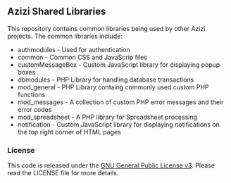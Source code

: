 ## Azizi Shared Libraries

This repository contains common libraries being used by other Azizi projects. The common libraries include:

 * authmodules - Used for authentication
 * common - Common CSS and JavaScrip files
 * customMessageBox - Custom JavaScript library for displaying popup boxes
 * dbmodules - PHP Library for handling database transactions
 * mod_general - PHP Library containg commonly used custom PHP functions
 * mod_messages - A collection of custom PHP error messages and their error codes
 * mod_spreadsheet - A PHP library for Spreadsheet processing
 * notification - Custom JavaScript library for displaying notifications on the top right corner of HTML pages

### License

This code is released under the [GNU General Public License v3](http://www.gnu.org/licenses/agpl-3.0.html). Please read the LICENSE file for more details.
